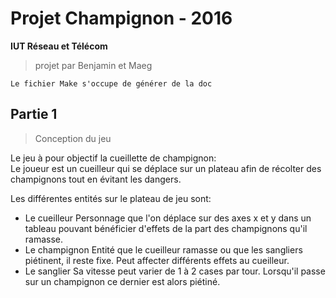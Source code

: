 # Projet Champignon - 2016
__IUT Réseau et Télécom__
> projet par Benjamin et Maeg

	Le fichier Make s'occupe de générer de la doc

## Partie 1
> Conception du jeu

Le jeu à pour objectif la cueillette de champignon:  
Le joueur est un cueilleur qui se déplace sur un plateau afin de récolter des champignons tout en évitant les dangers.

Les différentes entités sur le plateau de jeu sont:  
* Le cueilleur
    Personnage que l'on déplace sur des axes x et y dans un tableau pouvant bénéficier d'effets de la part des champignons qu'il ramasse.
* Le champignon
    Entité que le cueilleur ramasse ou que les sangliers piétinent, il reste fixe. Peut affecter différents effets au cueilleur.
* Le sanglier
    Sa vitesse peut varier de 1 à 2 cases par tour. Lorsqu'il passe sur un champignon ce dernier est alors piétiné.